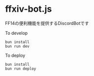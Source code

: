 # ffxiv-bot.js
FF14の便利機能を提供するDiscordBotです

To develop
```
bun install
bun run dev
```
To deploy
```
bun install
bun run deploy
```